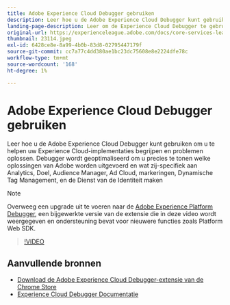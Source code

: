 ```yaml
---
title: Adobe Experience Cloud Debugger gebruiken
description: Leer hoe u de Adobe Experience Cloud Debugger kunt gebruiken om u te helpen uw Experience Cloud-implementaties begrijpen en problemen oplossen.
landing-page-description: Leer om de Experience Cloud Debugger te gebruiken om uw implementaties problemen op te lossen. Begrijp welke Adobe oplossingen worden uitgevoerd en wat zij roepen maken.
original-url: https://experienceleague.adobe.com/docs/core-services-learn/tutorials/debugger/use-the-experience-cloud-debugger.html
thumbnail: 23114.jpeg
exl-id: 6428ce8e-8a99-4b0b-83d8-02795447179f
source-git-commit: cc7a77c4dd380ae1bc23dc75608e8e2224dfe78c
workflow-type: tm+mt
source-wordcount: '168'
ht-degree: 1%

---
```


# Adobe Experience Cloud Debugger gebruiken

Leer hoe u de Adobe Experience Cloud Debugger kunt gebruiken om u te helpen uw Experience Cloud-implementaties begrijpen en problemen oplossen. Debugger wordt geoptimaliseerd om u precies te tonen welke oplossingen van Adobe worden uitgevoerd en wat zij-specifiek aan Analytics, Doel, Audience Manager, Ad Cloud, markeringen, Dynamische Tag Management, en de Dienst van de Identiteit maken

>[!NOTE]
>
>Overweeg een upgrade uit te voeren naar de [Adobe Experience Platform Debugger](../overview.md), een bijgewerkte versie van de extensie die in deze video wordt weergegeven en ondersteuning bevat voor nieuwere functies zoals Platform Web SDK.


>[!VIDEO](https://video.tv.adobe.com/v/23064/?quality=12)

## Aanvullende bronnen

* [Download de Adobe Experience Cloud Debugger-extensie van de Chrome Store](https://chrome.google.com/webstore/detail/adobe-experience-cloud-de/ocdmogmohccmeicdhlhhgepeaijenapj)
* [Experience Cloud Debugger Documentatie](https://experienceleague.adobe.com/docs/debugger/using/experience-cloud-debugger.html)
